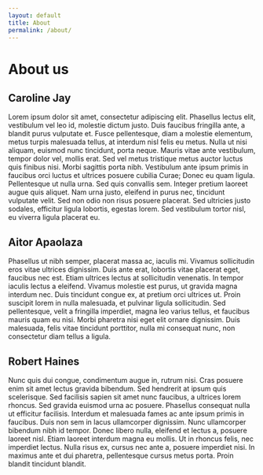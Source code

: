 ```yaml
---
layout: default
title: About
permalink: /about/
---
```


# About us

## Caroline Jay

Lorem ipsum dolor sit amet, consectetur adipiscing elit. Phasellus lectus elit, vestibulum vel leo id, molestie dictum justo. Duis faucibus fringilla ante, a blandit purus vulputate et. Fusce pellentesque, diam a molestie elementum, metus turpis malesuada tellus, at interdum nisl felis eu metus. Nulla ut nisi aliquam, euismod nunc tincidunt, porta neque. Mauris vitae ante vestibulum, tempor dolor vel, mollis erat. Sed vel metus tristique metus auctor luctus quis finibus nisi. Morbi sagittis porta nibh. Vestibulum ante ipsum primis in faucibus orci luctus et ultrices posuere cubilia Curae; Donec eu quam ligula. Pellentesque ut nulla urna. Sed quis convallis sem. Integer pretium laoreet augue quis aliquet. Nam urna justo, eleifend in purus nec, tincidunt vulputate velit. Sed non odio non risus posuere placerat. Sed ultricies justo sodales, efficitur ligula lobortis, egestas lorem. Sed vestibulum tortor nisl, eu viverra ligula placerat eu.

## Aitor Apaolaza

Phasellus ut nibh semper, placerat massa ac, iaculis mi. Vivamus sollicitudin eros vitae ultrices dignissim. Duis ante erat, lobortis vitae placerat eget, faucibus nec est. Etiam ultrices lectus at sollicitudin venenatis. In tempor iaculis lectus a eleifend. Vivamus molestie est purus, ut gravida magna interdum nec. Duis tincidunt congue ex, at pretium orci ultrices ut. Proin suscipit lorem in nulla malesuada, et pulvinar ligula sollicitudin. Sed pellentesque, velit a fringilla imperdiet, magna leo varius tellus, et faucibus mauris quam eu nisi. Morbi pharetra nisi eget elit ornare dignissim. Duis malesuada, felis vitae tincidunt porttitor, nulla mi consequat nunc, non consectetur diam tellus a ligula.

## Robert Haines

Nunc quis dui congue, condimentum augue in, rutrum nisi. Cras posuere enim sit amet lectus gravida bibendum. Sed hendrerit at ipsum quis scelerisque. Sed facilisis sapien sit amet nunc faucibus, a ultrices lorem rhoncus. Sed gravida euismod urna ac posuere. Phasellus consequat nulla ut efficitur facilisis. Interdum et malesuada fames ac ante ipsum primis in faucibus. Duis non sem in lacus ullamcorper dignissim. Nunc ullamcorper bibendum nibh id tempor. Donec libero nulla, eleifend et lectus a, posuere laoreet nisl. Etiam laoreet interdum magna eu mollis. Ut in rhoncus felis, nec imperdiet lectus. Nulla risus ex, cursus nec ante a, posuere imperdiet nisi. In maximus ante et dui pharetra, pellentesque cursus metus porta. Proin blandit tincidunt blandit.

